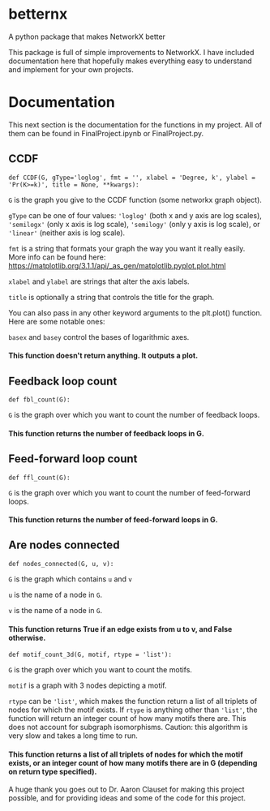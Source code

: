 # betternx
A python package that makes NetworkX better

This package is full of simple improvements to NetworkX. I have included documentation here that hopefully makes everything easy to understand and implement for your own projects.

# Documentation

This next section is the documentation for the functions in my project. All of them can be found in FinalProject.ipynb or FinalProject.py.

## CCDF

`def CCDF(G, gType='loglog', fmt = '', xlabel = 'Degree, k', ylabel = 'Pr(K>=k)', title = None, **kwargs):`

`G` is the graph you give to the CCDF function (some networkx graph object).

`gType` can be one of four values: `'loglog'` (both x and y axis are log scales), `'semilogx'` (only x axis is log scale), `'semilogy'` (only y axis is log scale), or `'linear'` (neither axis is log scale). 

`fmt` is a string that formats your graph the way you want it really easily. More info can be found here: https://matplotlib.org/3.1.1/api/_as_gen/matplotlib.pyplot.plot.html

`xlabel` and `ylabel` are strings that alter the axis labels.

`title` is optionally a string that controls the title for the graph.

You can also pass in any other keyword arguments to the plt.plot() function. Here are some notable ones:

`basex` and `basey` control the bases of logarithmic axes.

#### This function doesn't return anything. It outputs a plot.

## Feedback loop count

`def fbl_count(G):`

`G` is the graph over which you want to count the number of feedback loops.

#### This function returns the number of feedback loops in G.

## Feed-forward loop count

`def ffl_count(G):`

`G` is the graph over which you want to count the number of feed-forward loops.

#### This function returns the number of feed-forward loops in G.

## Are nodes connected

`def nodes_connected(G, u, v):`

`G` is the graph which contains `u` and `v`

`u` is the name of a node in `G`.

`v` is the name of a node in `G`.

#### This function returns True if an edge exists from u to v, and False otherwise.

`def motif_count_3d(G, motif, rtype = 'list'):`

`G` is the graph over which you want to count the motifs.

`motif` is a graph with 3 nodes depicting a motif.

`rtype` can be `'list'`, which makes the function return a list of all triplets of nodes for which the motif exists. If `rtype` is anything other than `'list'`, the function will return an integer count of how many motifs there are. This does not account for subgraph isomorphisms. Caution: this algorithm is very slow and takes a long time to run.

#### This function returns a list of all triplets of nodes for which the motif exists, or an integer count of how many motifs there are in G (depending on return type specified).



A huge thank you goes out to Dr. Aaron Clauset for making this project possible, and for providing ideas and some of the code for this project. 
